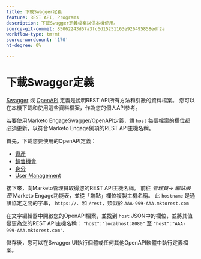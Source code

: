 ```yaml
---
title: 下載Swagger定義
feature: REST API, Programs
description: 下載Swagger定義檔案以供本機使用。
source-git-commit: 85062243d57a3fc6d15251163e926495858edf2a
workflow-type: tm+mt
source-wordcount: '170'
ht-degree: 0%

---
```


# 下載Swagger定義

[Swagger](https://swagger.io/) 或 [OpenAPI](https://www.openapis.org/) 定義是說明REST API所有方法和引數的資料檔案。 您可以在本機下載和使用這些資料檔案，作為您的個人API參考。

若要使用Marketo EngageSwagger/OpenAPI定義，請 `host` 每個檔案的欄位都必須更新，以符合Marketo Engage例項的REST API主機名稱。

首先，下載您要使用的OpenAPI定義：

* [資產](assets/swagger-asset.json)
* [銷售機會](assets/swagger-mapi.json)
* [身分](assets/swagger-identity.json)
* [User Management](assets/swagger-user.json)

接下來，向Marketo管理員取得您的REST API主機名稱。 前往 _管理員_-> _網站服務_ Marketo Engage功能表，並從「端點」欄位複製主機名稱。 此 `hostname` 是通訊協定之間的字串， `https://`、和 `/rest`，類似於 `AAA-999-AAA.mktorest.com`

在文字編輯器中開啟您的OpenAPI檔案，並找到 `host` JSON中的欄位，並將其值變更為您的REST API主機名稱： `"host":"localhost:8080"` 至 `"host":"AAA-999-AAA.mktorest.com"`.

儲存後，您可以在Swagger UI執行個體或任何其他OpenAPI軟體中執行定義檔案。
